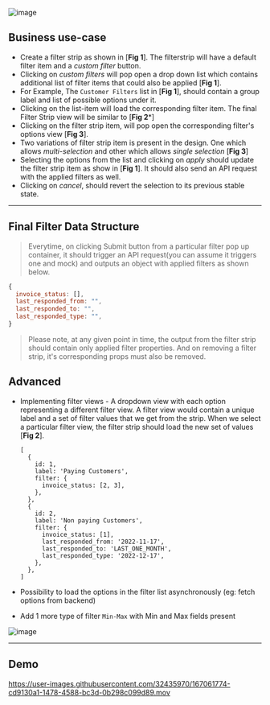 ![image](https://user-images.githubusercontent.com/32435970/162164044-8ab12841-13bc-4a0f-9ac9-69a7ceaa0678.png)





## Business use-case
 - Create a filter strip as shown in [**Fig 1**]. The filterstrip will have a default filter item and a *custom filter* button.
 - Clicking on *custom filters* will pop open a drop down list which contains additional list of filter items that could also be applied [**Fig 1**].
 - For Example, The `Customer Filters` list in [**Fig 1**], should contain a group label and list of possible options under it.
 - Clicking on the list-item will load the corresponding filter item. The final Filter Strip view will be similar to [**Fig 2***]
 - Clicking on the filter strip item, will pop open the corresponding filter's options view [**Fig 3**].
 - Two variations of filter strip item is present in the design. One which allows *multi-selection* and other which allows *single selection* [**Fig 3**]
 - Selecting the options from the list and clicking on *apply* should update the filter strip item as show in [**Fig 1**]. It should also send an API
   request with the applied filters as well.
 - Clicking on *cancel*, should revert the selection to its previous stable state.

---

## Final Filter Data Structure

> Everytime, on clicking Submit button from a particular filter pop up container, it should trigger an API request(you can assume it triggers one and mock) and outputs an object with applied filters as shown below. 

```js
{
  invoice_status: [],
  last_responded_from: "",
  last_responded_to: "",
  last_responded_type: "",
}
```
> Please note, at any given point in time, the output from the filter strip should contain only applied filter properties. And on removing a filter strip, it's corresponding props must also be removed.

## Advanced
 - Implementing filter views - A dropdown view with each option representing a different filter view. A filter view would contain a unique label and a set    of filter values that we get from the strip. When we select a particular filter view, the filter strip should load the new set of values [**Fig 2**].
   	```
	[
	  {
	    id: 1,
	    label: 'Paying Customers',
	    filter: {
	      invoice_status: [2, 3],
	    },
	  },
	  {
	    id: 2,
	    label: 'Non paying Customers',
	    filter: {
	      invoice_status: [1],
	      last_responded_from: '2022-11-17',
	      last_responded_to: 'LAST_ONE_MONTH',
	      last_responded_type: '2022-12-17',
	    },
	  },
	]
	```	   
	
   

 - Possibility to load the options in the filter list asynchronously (eg: fetch options from backend)
 - Add 1 more type of filter `Min-Max` with Min and Max fields present

![image](https://user-images.githubusercontent.com/82647863/166099386-1d99d65b-d16e-4f2e-b9ab-99d5d35f5bab.png)

---



## Demo

https://user-images.githubusercontent.com/32435970/167061774-cd9130a1-1478-4588-bc3d-0b298c099d89.mov



